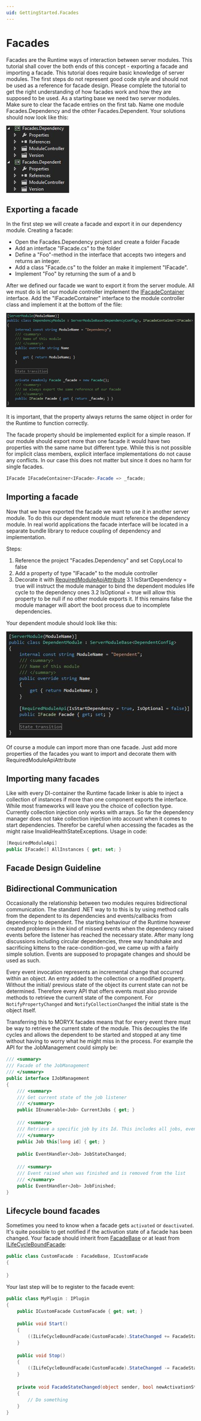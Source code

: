 ```yaml
---
uid: GettingStarted.Facades
---
```

# Facades

Facades are the Runtime ways of interaction between server modules. This tutorial shall cover the both ends of this concept - exporting a facade and importing a facade. This tutorial does require basic knowledge of server modules. The first steps do not represent good code style and should not be used as a reference for facade design. Please complete the tutorial to get the right understanding of how facades work and how they are supposed to be used. As a starting base we need two server modules. Make sure to clear the facade entries on the first tab. Name one module Facades.Dependency and the othter Facades.Dependent. Your solutions should now look like this:

![Facade guide projects](images/FacadeGuideProjects.png)

## Exporting a facade

In the first step we will create a facade and export it in our dependency module.
Creating a facade:

- Open the Facades.Dependency project and create a folder Facade
- Add an interface "IFacade.cs" to the folder
- Define a "Foo"-method in the interface that accepts two integers and returns an integer.
- Add a class "Facade.cs" to the folder an make it implement "IFacade".
- Implement "Foo" by returning the sum of a and b

After we defined our facade we want to export it from the server module. All we must do is let our module controller implement the [IFacadeContainer](xref:Moryx.Runtime.Modules.IFacadeContainer´1) interface. Add the "IFacadeContainer<IFacade>" interface to the module controller class and implement it at the bottom of the file:

![Facade export](images/FacadeExport.png)

It is important, that the property always returns the same object in order for the Runtime to function correctly.

The facade property should be implemented explicit for a simple reason. If our module should export more than one facade it would have two properties with the same name but different type. While this is not possible for implicit class members, explicit interface implementations do not cause any conflicts. In our case this does not matter but since it does no harm for single facades.

````cs
IFacade IFacadeContainer<IFacade>.Facade => _facade;
````

## Importing a facade

Now that we have exported the facade we want to use it in another server module. To do this our dependent module must reference the dependency module. In real world applications the facade interface will be located in a separate bundle library to reduce coupling of dependency and implementation.

Steps:

1. Reference the project "Facades.Dependency" and set CopyLocal to false
2. Add a property of type "IFacade" to the module controller
3. Decorate it with [RequiredModuleApiAttribute](xref:Moryx.Runtime.ModuleManagement.RequiredModuleApiAttribute)
  3.1 IsStartDependency = true will instruct the module manager to bind the dependent modules life cycle to the dependency ones
  3.2 IsOptional = true will allow this property to be null if no other module exports it. If this remains false the module manager will abort the boot process due to incomplete dependencies.

Your dependent module should look like this:

![Dependant](images/FacadeGuideDependent.png)

Of course a module can import more than one facade. Just add more properties of the facades you want to import and decorate them with RequiredModuleApiAttribute

## Importing many facades

Like with every DI-container the Runtime facade linker is able to inject a collection of instances if more than one component exports the interface. While most frameworks will leave you the choice of collection type. Currently collection injection only works with arrays. So far the dependency manager does not take collection injection into account when it comes to start dependencies. Therefor be careful when accessing the facades as the might raise InvalidHealthStateExceptions.
Usage in code:

````cs
[RequiredModuleApi]
public IFacade[] AllInstances { get; set; }
````

## Facade Design Guideline

## Bidirectional Communication

Occasionally the relationship between two modules requires bidirectional communication. The standard .NET way to to this is by using method calls from the dependent
to its dependencies and events/callbacks from dependency to dependent. The starting behaviour of the Runtime however created problems in the kind of missed events
when the dependency raised events before the listener has reached the necessary state. After many long discussions including circular dependencies, three way handshake
and sacrificing kittens to the race-condition-god, we came up with a fairly simple solution. Events are supposed to propagate changes and should be used as such.

Every event invocation represents an incremental change that occurred within an object. An entry added to the collection or a modified property. Without the initial/
previous state of the object its current state can not be determined. Therefore every API that offers events must also provide methods to retrieve the current state
of the component. For `NotifyPropertyChanged` and `NotifyCollectionChanged` the initial state is the object itself.

Transferring this to MORYX facades means that for every event there must be way to retrieve the current state of the module. This decouples the life cycles and allows
the dependent to be started and stopped at any time without having to worry what he might miss in the process. For example the API for the JobManagement could simply
be:

````cs
/// <summary>
/// Facade of the JobManagement
/// </summary>
public interface IJobManagement
{
    /// <summary>
    /// Get current state of the job listener
    /// </summary>
    public IEnumerable<Job> CurrentJobs { get; }

    /// <summary>
    /// Retrieve a specific job by its Id. This includes all jobs, even finished and removed ones.
    /// </summary>
    public Job this[long id] { get; }

    public EventHandler<Job> JobStateChanged;

    /// <summary>
    /// Event raised when was finished and is removed from the list
    /// </summary>
    public EventHandler<Job> JobFinished;
}
````

## Lifecycle bound facades

Sometimes you need to know when a facade gets `activated` or `deactivated`. It's quite possible to get notified if the activation state of a facade has been changed. Your facade should inherit from [FacadeBase](xref:Moryx.Runtime.Modules.ILifeCycleBoundFacade) or at least from [ILifeCycleBoundFacade](xref:Moryx.Runtime.Modules.FacadeBase):

````cs
public class CustomFacade : FacadeBase, ICustomFacade
{

}
````

Your last step will be to register to the facade event:

````cs
public class MyPlugin : IPlugin
{
    public ICustomFacade CustomFacade { get; set; }

    public void Start()
    {
        ((ILifeCycleBoundFacade)CustomFacade).StateChanged += FacadeStateChanged;
    }

    public void Stop()
    {
        ((ILifeCycleBoundFacade)CustomFacade).StateChanged -= FacadeStateChanged;
    }

    private void FacadeStateChanged(object sender, bool newActivationState)
    {
        // Do something
    }
}
````